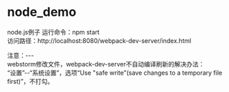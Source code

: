 # node_demo
node.js例子
运行命令：npm start  
访问路径：http://localhost:8080/webpack-dev-server/index.html  

注意：---  
webstorm修改文件，webpack-dev-server不自动编译刷新的解决办法：    
“设置”--“系统设置”，选项“Use "safe write"(save changes to a temporary file first)”，不打勾。

